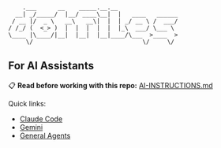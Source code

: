 ```
    .___      __    _____.__.__
  __| _/_____/  |__/ ____\__|  |   ____   ______
 / __ |/  _ \   __\   __\|  |  | _/ __ \ /  ___/
/ /_/ (  <_> )  |  |  |  |  |  |_\  ___/ \___ \
\____ |\____/|__|  |__|  |__|____/\___  >____  >
     \/                               \/     \/
```

## For AI Assistants

📋 **Read before working with this repo:** [AI-INSTRUCTIONS.md](./AI-INSTRUCTIONS.md)

Quick links:
- [Claude Code](./CLAUDE.md)
- [Gemini](./GEMINI.md)
- [General Agents](./AGENTS.md)
